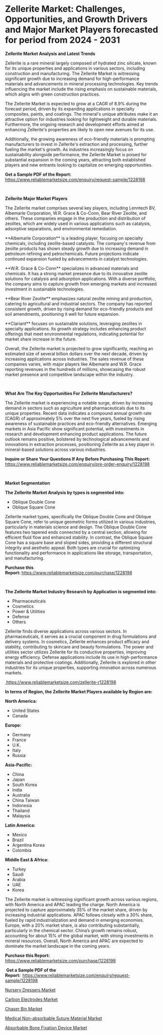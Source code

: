 <p><h1>Zellerite Market: Challenges, Opportunities, and Growth Drivers and Major Market Players forecasted for period from 2024 - 2031</h1></p><p><strong>Zellerite Market Analysis and Latest Trends</strong></p>
<p><p>Zellerite is a rare mineral largely composed of hydrated zinc silicate, known for its unique properties and applications in various sectors, including construction and manufacturing. The Zellerite Market is witnessing significant growth due to increasing demand for high-performance materials and advancements in mineral processing technologies. Key trends influencing the market include the rising emphasis on sustainable materials, which aligns with green construction practices.</p><p>The Zellerite Market is expected to grow at a CAGR of 8.9% during the forecast period, driven by its expanding applications in specialty composites, paints, and coatings. The mineral's unique attributes make it an attractive option for industries looking for lightweight and durable materials. Furthermore, the ongoing research and development efforts aimed at enhancing Zellerite's properties are likely to open new avenues for its use.</p><p>Additionally, the growing awareness of eco-friendly materials is prompting manufacturers to invest in Zellerite's extraction and processing, further fueling the market's growth. As industries increasingly focus on sustainability alongside performance, the Zellerite Market is poised for substantial expansion in the coming years, attracting both established players and new entrants looking to capitalize on emerging opportunities.</p></p>
<p><strong>Get a Sample PDF of the Report:&nbsp;</strong> <a href="https://www.reliablemarketsize.com/enquiry/request-sample/1228198?utm_campaign=1133&utm_medium=2&utm_source=Github&utm_content=ia&utm_term=10112024&utm_id=zellerite">https://www.reliablemarketsize.com/enquiry/request-sample/1228198</a></p>
<p>&nbsp;</p>
<p><strong>Zellerite Major Market Players</strong></p>
<p><p>The Zellerite market comprises several key players, including Lenntech BV, Albemarle Corporation, W.R. Grace & Co-Conn, Bear River Zeolite, and others. These companies engage in the production and distribution of zeolites, which are widely used in various applications such as catalysis, adsorptive separations, and environmental remediation.</p><p>**Albemarle Corporation** is a leading player, focusing on specialty chemicals, including zeolite-based catalysts. The company's revenue from zeolite products has shown steady growth due to increasing demand in petroleum refining and petrochemicals. Future projections indicate continued expansion fueled by advancements in catalyst technologies.</p><p>**W.R. Grace & Co-Conn** specializes in advanced materials and chemicals. It has a strong market presence due to its innovative zeolite solutions for catalysis and adsorption applications. With a diverse portfolio, the company aims to capture growth from emerging markets and increased investment in sustainable technologies.</p><p>**Bear River Zeolite** emphasizes natural zeolite mining and production, catering to agricultural and industrial sectors. The company has reported consistent growth, driven by rising demand for eco-friendly products and soil amendments, positioning it well for future expansion.</p><p>**Clariant** focuses on sustainable solutions, leveraging zeolites in specialty applications. Its growth strategy includes enhancing product offerings that meet environmental regulations, indicating potential for market share increase in the future.</p><p>Overall, the Zellerite market is projected to grow significantly, reaching an estimated size of several billion dollars over the next decade, driven by increasing applications across industries. The sales revenue of these companies varies, with major players like Albemarle and W.R. Grace reporting revenues in the hundreds of millions, showcasing the robust market presence and competitive landscape within the industry.</p></p>
<p>&nbsp;</p>
<p><strong>What Are The Key Opportunities For Zellerite Manufacturers?</strong></p>
<p><p>The Zellerite market is experiencing a notable surge, driven by increasing demand in sectors such as agriculture and pharmaceuticals due to its unique properties. Recent data indicates a compound annual growth rate (CAGR) of approximately 5% over the next five years, fueled by rising awareness of sustainable practices and eco-friendly alternatives. Emerging markets in Asia Pacific show significant potential, with investments in research and development enhancing product applications. The future outlook remains positive, bolstered by technological advancements and innovations in extraction processes, positioning Zellerite as a key player in mineral-based solutions across various industries.</p></p>
<p><strong>Inquire or Share Your Questions If Any Before Purchasing This Report:</strong> <a href="https://www.reliablemarketsize.com/enquiry/pre-order-enquiry/1228198?utm_campaign=1133&utm_medium=2&utm_source=Github&utm_content=ia&utm_term=10112024&utm_id=zellerite">https://www.reliablemarketsize.com/enquiry/pre-order-enquiry/1228198</a></p>
<p>&nbsp;</p>
<p><strong>Market Segmentation</strong></p>
<p><strong>The Zellerite Market Analysis by types is segmented into:</strong></p>
<p><ul><li>Oblique Double Cone</li><li>Oblique Square Cone</li></ul></p>
<p><p>Zellerite market types, specifically the Oblique Double Cone and Oblique Square Cone, refer to unique geometric forms utilized in various industries, particularly in materials science and design. The Oblique Double Cone features two tapered ends connected by a central section, allowing for efficient fluid flow and enhanced stability. In contrast, the Oblique Square Cone has a square base and sloped sides, providing a different structural integrity and aesthetic appeal. Both types are crucial for optimizing functionality and performance in applications like storage, transportation, and manufacturing.</p></p>
<p><strong>Purchase this Report:&nbsp;</strong><a href="https://www.reliablemarketsize.com/purchase/1228198?utm_campaign=1133&utm_medium=2&utm_source=Github&utm_content=ia&utm_term=10112024&utm_id=zellerite">https://www.reliablemarketsize.com/purchase/1228198</a></p>
<p>&nbsp;</p>
<p><strong>The Zellerite Market Industry Research by Application is segmented into:</strong></p>
<p><ul><li>Pharmaceuticals</li><li>Cosmetics</li><li>Power & Utilities</li><li>Defense</li><li>Others</li></ul></p>
<p><p>Zellerite finds diverse applications across various sectors. In pharmaceuticals, it serves as a crucial component in drug formulations and delivery systems. In cosmetics, Zellerite enhances product efficacy and stability, contributing to skincare and beauty formulations. The power and utilities sector utilizes Zellerite for its conductive properties, improving energy efficiency. Defense applications include its use in high-performance materials and protective coatings. Additionally, Zellerite is explored in other industries for its unique properties, supporting innovation across numerous markets.</p></p>
<p><a href="https://www.reliablemarketsize.com/zellerite-r1228198?utm_campaign=1133&utm_medium=2&utm_source=Github&utm_content=ia&utm_term=10112024&utm_id=zellerite">&nbsp;https://www.reliablemarketsize.com/zellerite-r1228198</a></p>
<p><strong>In terms of Region, the Zellerite Market Players available by Region are:</strong></p>
<p>
    <p> <strong> North America: </strong>
        <ul>
            <li>United States</li>
            <li>Canada</li>
        </ul>
        </p> 
    <p> <strong> Europe: </strong>
        <ul>
            <li>Germany</li>
            <li>France</li>
            <li>U.K.</li>
            <li>Italy</li>
            <li>Russia</li>
        </ul>
        </p> 
    <p> <strong> Asia-Pacific: </strong>
        <ul>
            <li>China</li>
            <li>Japan</li>
            <li>South Korea</li>
            <li>India</li>
            <li>Australia</li>
            <li>China Taiwan</li>
            <li>Indonesia</li>
            <li>Thailand</li>
            <li>Malaysia</li>
        </ul>
        </p> 
    <p> <strong> Latin America: </strong>
        <ul>
            <li>Mexico</li>
            <li>Brazil</li>
            <li>Argentina Korea</li>
            <li>Colombia</li>
        </ul>
        </p> 
    <p> <strong> Middle East & Africa: </strong>
        <ul>
            <li>Turkey</li>
            <li>Saudi</li>
            <li>Arabia</li>
            <li>UAE</li>
            <li>Korea</li>
        </ul>
    </p>
    </p>
<p><p>The Zellerite market is witnessing significant growth across various regions, with North America and APAC leading the charge. North America is projected to capture approximately 35% of the market share, driven by increasing industrial applications. APAC follows closely with a 30% share, fueled by rapid industrialization and demand in emerging economies. Europe, with a 20% market share, is also contributing substantially, particularly in the chemical sector. China’s growth remains robust, accounting for about 15% of the global market, with strong investments in mineral resources. Overall, North America and APAC are expected to dominate the market landscape in the coming years.</p></p>
<p><strong>Purchase this Report: </strong><a href="https://www.reliablemarketsize.com/purchase/1228198?utm_campaign=1133&utm_medium=2&utm_source=Github&utm_content=ia&utm_term=10112024&utm_id=zellerite">https://www.reliablemarketsize.com/purchase/1228198</a></p>
<p>&nbsp;<strong>Get a Sample PDF of the Report:&nbsp;&nbsp;</strong><a href="https://www.reliablemarketsize.com/enquiry/request-sample/1228198?utm_campaign=1133&utm_medium=2&utm_source=Github&utm_content=ia&utm_term=10112024&utm_id=zellerite">https://www.reliablemarketsize.com/enquiry/request-sample/1228198</a></p>
<p><strong></strong></p>
<p><p><a href="https://www.linkedin.com/pulse/analyzing-nursery-dressers-market-dynamics-growth-drivers-2npje?utm_campaign=1133&utm_medium=2&utm_source=Github&utm_content=ia&utm_term=10112024&utm_id=zellerite">Nursery Dressers Market</a></p><p><a href="https://github.com/WillieWoodard/Market-Research-Report-List-7/blob/main/carbon-electrodes-market.md?utm_campaign=1133&utm_medium=2&utm_source=Github&utm_content=ia&utm_term=10112024&utm_id=zellerite">Carbon Electrodes Market</a></p><p><a href="https://www.linkedin.com/pulse/insights-chaser-bin-market-players-size-geographical-olyje?utm_campaign=1133&utm_medium=2&utm_source=Github&utm_content=ia&utm_term=10112024&utm_id=zellerite">Chaser Bin Market</a></p><p><a href="https://issuu.com/reportprime-2/docs/medical-non-absorbable-suture-mater_b39978d278c135?utm_campaign=1133&utm_medium=2&utm_source=Github&utm_content=ia&utm_term=10112024&utm_id=zellerite">Medical Non-absorbable Suture Material Market</a></p><p><a href="https://issuu.com/reportprime-2/docs/absorbable-bone-fixation-device-mar_273aedf8588523?utm_campaign=1133&utm_medium=2&utm_source=Github&utm_content=ia&utm_term=10112024&utm_id=zellerite">Absorbable Bone Fixation Device Market</a></p></p>